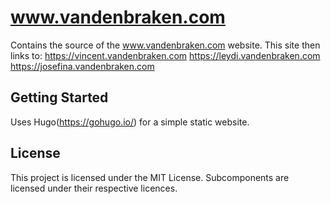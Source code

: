 # www.vandenbraken.com

Contains the source of the www.vandenbraken.com website.
This site then links to:
https://vincent.vandenbraken.com
https://leydi.vandenbraken.com
https://josefina.vandenbraken.com




## Getting Started

Uses Hugo(https://gohugo.io/) for a simple static website.

## License

This project is licensed under the MIT License.
Subcomponents are licensed under their respective licences.
